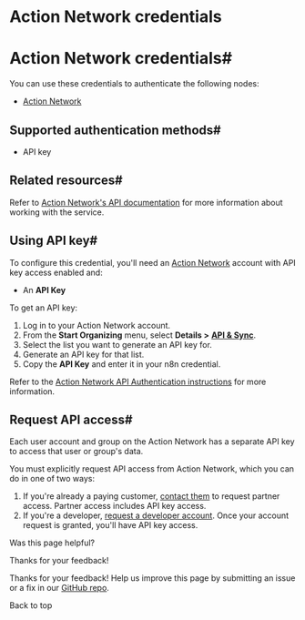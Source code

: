 # Action Network credentials

[ ](https://github.com/n8n-io/n8n-docs/edit/main/docs/integrations/builtin/credentials/actionnetwork.md "Edit this page")

# Action Network credentials#

You can use these credentials to authenticate the following nodes:

  * [Action Network](../../app-nodes/n8n-nodes-base.actionnetwork/)



## Supported authentication methods#

  * API key



## Related resources#

Refer to [Action Network's API documentation](https://actionnetwork.org/docs/) for more information about working with the service.

## Using API key#

To configure this credential, you'll need an [Action Network](https://actionnetwork.org/) account with API key access enabled and:

  * An **API Key**



To get an API key:

  1. Log in to your Action Network account.
  2. From the **Start Organizing** menu, select **Details >** [**API & Sync**](https://actionnetwork.org/apis).
  3. Select the list you want to generate an API key for.
  4. Generate an API key for that list.
  5. Copy the **API Key** and enter it in your n8n credential.



Refer to the [Action Network API Authentication instructions](https://actionnetwork.org/docs/v2/#auth) for more information.

## Request API access#

Each user account and group on the Action Network has a separate API key to access that user or group's data.

You must explicitly request API access from Action Network, which you can do in one of two ways:

  1. If you're already a paying customer, [contact them](https://actionnetwork.org/contact) to request partner access. Partner access includes API key access.
  2. If you're a developer, [request a developer account](https://actionnetwork.org/developers). Once your account request is granted, you'll have API key access.

Was this page helpful? 

Thanks for your feedback! 

Thanks for your feedback! Help us improve this page by submitting an issue or a fix in our [GitHub repo](https://github.com/n8n-io/n8n-docs). 

Back to top 
